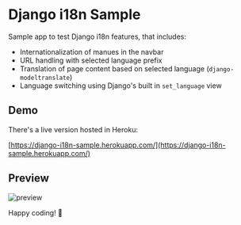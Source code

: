 # Django i18n Sample

Sample app to test Django i18n features, that includes:

- Internationalization of manues in the navbar
- URL handling with selected language prefix
- Translation of page content based on selected language (`django-modeltranslate`)
- Language switching using Django's built in `set_language` view

## Demo

There's a live version hosted in Heroku:

[https://django-i18n-sample.herokuapp.com/](https://django-i18n-sample.herokuapp.com/)

## Preview

![preview](https://user-images.githubusercontent.com/1155573/58751943-a9bc1e80-847c-11e9-8b2d-1a604fa8d420.png)

Happy coding! 🍰
